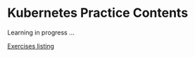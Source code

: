 # Kubernetes Practice Contents
Learning in progress ... 

[Exercises listing](https://github.com/giangc/k8s-journey/blob/master/k8s-practices/list.md)
